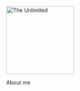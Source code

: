 <img src="https://github.com/rakhmatullinea/rakhmatullinea.git" alt="The Unlimited" width="180"/>

About me

